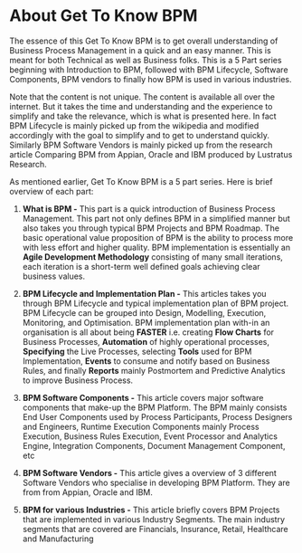 # About Get To Know BPM

The essence of this Get To Know BPM is to get overall understanding of Business Process Management in a quick and an easy manner. This is meant for  both Technical as well as Business folks. This is a 5 Part series beginning with Introduction to BPM, followed with BPM Lifecycle, Software Components, BPM vendors to finally how BPM is used in various industries.

Note that the content is not unique. The content is available all over the internet. But it takes the time and understanding and the experience to simplify and take the relevance, which is what is presented here. In fact BPM Lifecycle is mainly picked up from the wikipedia and modified accordingly with the goal to simplify and to get to understand quickly. Similarly BPM Software Vendors is mainly picked up from the research article Comparing BPM from Appian, Oracle and IBM produced by Lustratus Research. 

As mentioned earlier, Get To Know BPM is a 5 part series. Here is brief overview of each part:

1. **What is BPM -** This part is a quick introduction of Business Process Management. This part not only defines BPM in a simplified manner but also takes you through typical BPM Projects and BPM Roadmap. The basic operational value proposition of BPM is the ability to process more with less effort and higher quality. BPM implementation is essentially an **Agile Development Methodology** consisting of many small iterations, each iteration is a short-term well defined goals achieving clear business values. 

2. **BPM Lifecycle and Implementation Plan -** This articles takes you through BPM Lifecycle and typical implementation plan of BPM project. BPM Lifecycle can be grouped into Design, Modelling, Execution, Monitoring, and Optimisation. BPM implementation plan with-in an organisation is all about being **FASTER** i.e. creating **Flow Charts** for Business Processes, **Automation** of highly operational processes, **Specifying** the Live Processes, selecting **Tools** used for BPM Implementation, **Events** to consume and notify based on Business Rules, and finally **Reports** mainly Postmortem and Predictive Analytics to improve Business Process.

3. **BPM Software Components -** This article covers major software components that make-up the BPM Platform. The BPM mainly consists End User Components used by Process Participants, Process Designers and Engineers, Runtime Execution Components mainly Process Execution, Business Rules Execution, Event Processor and Analytics Engine, Integration Components, Document Management Component, etc

4. **BPM Software Vendors -** This article gives a overview of 3 different Software Vendors who specialise in developing BPM Platform. They are from from Appian, Oracle and IBM.

5. **BPM for various Industries -** This article briefly covers BPM Projects that are implemented in various Industry Segments. The main industry segments that are covered are Financials, Insurance, Retail, Healthcare and Manufacturing

